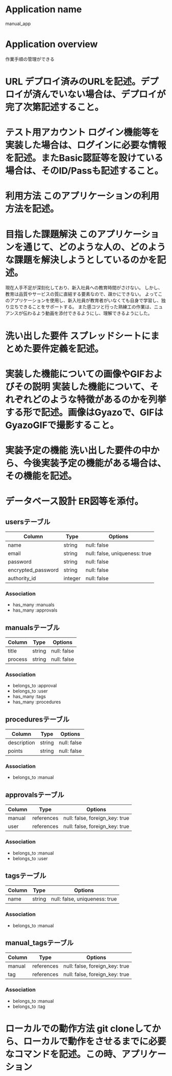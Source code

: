 # Application name
manual_app
# Application overview
作業手順の管理ができる

# URL	デプロイ済みのURLを記述。デプロイが済んでいない場合は、デプロイが完了次第記述すること。


# テスト用アカウント	ログイン機能等を実装した場合は、ログインに必要な情報を記述。またBasic認証等を設けている場合は、そのID/Passも記述すること。
# 利用方法	このアプリケーションの利用方法を記述。
# 目指した課題解決	このアプリケーションを通じて、どのような人の、どのような課題を解決しようとしているのかを記述。
現在人手不足が深刻化しており、新入社員への教育時間がさけない。
しかし、教育は品質やサービスの質に直結する要素なので、疎かにできない。
よってこのアプリケーションを使用し、新入社員が教育者がいなくても自身で学習し、独り立ちできることをサポートする。
また感コツと行った熟練工の作業は、ニュアンスが伝わるよう動画を添付できるようにし、理解できるようにした。

# 洗い出した要件	スプレッドシートにまとめた要件定義を記述。
# 実装した機能についての画像やGIFおよびその説明	実装した機能について、それぞれどのような特徴があるのかを列挙する形で記述。画像はGyazoで、GIFはGyazoGIFで撮影すること。
# 実装予定の機能	洗い出した要件の中から、今後実装予定の機能がある場合は、その機能を記述。

# データベース設計	ER図等を添付。
## usersテーブル
| Column             | Type       | Options                       |
| -------------------| ---------- | ------------------------------|
| name               | string     | null: false                   |
| email              | string     | null: false, uniqueness: true |
| password           | string     | null: false                   |
| encrypted_password | string     | null: false                   |
| authority_id       | integer    | null: false                   |
### Association
- has_many :manuals
- has_many :approvals


## manualsテーブル
| Column  | Type       | Options      |
| ------- | ---------- | ------------ |
| title   | string     | null: false  |
| process | string     | null: false  |
### Association
- belongs_to :approval
- belongs_to :user
- has_many :tags
- has_many :procedures


## proceduresテーブル
| Column      | Type       | Options     |
| ----------- | ---------- | ----------- |
| description | string     | null: false |
| points      | string     | null: false |
### Association
- belongs_to :manual


## approvalsテーブル
| Column | Type       | Options                        |
| ------ | ---------- | ------------------------------ |
| manual | references | null: false, foreign_key: true |
| user   | references | null: false, foreign_key: true |
### Association
- belongs_to :manual
- belongs_to :user


## tagsテーブル
| Column | Type       | Options                       |
| ------ | ---------- | ----------------------------- |
| name   | string     | null: false, uniqueness: true |
### Association
- belongs_to :manual

## manual_tagsテーブル
| Column | Type       | Options                        |
| ------ | ---------- | ------------------------------ |
| manual | references | null: false, foreign_key: true |
| tag    | references | null: false, foreign_key: true |
### Association
- belongs_to :manual
- belongs_to :tag


# ローカルでの動作方法	git cloneしてから、ローカルで動作をさせるまでに必要なコマンドを記述。この時、アプリケーション